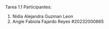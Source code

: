 Tarea 1.1
Participantes:
1) Nidia Alejandra Guzman Leon
2) Angie Fabiola Fajardo Reyes    #20232000865
